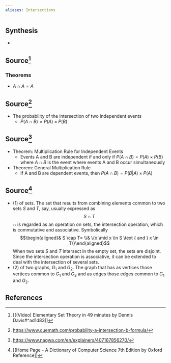 ```yaml
---
aliases: Intersections
---
```

## Synthesis
- 
## Source[^1]
### Theorems
- $A \cap A = A$
## Source[^2]
- The probability of the intersection of two independent events
	- $P(A \cap B) = P(A) \times P(B)$

## Source[^3]
- Theorem: Multiplication Rule for Independent Events
	- Events A and B are independent if and only if $P(A \cap B) = P(A) \times P(B)$ where $A \cap B$ is the event where events A and B occur simultaneously
- Theorem: General Multiplication Rule
	- If A and B are dependent events, then $P(A \cap B) = P(B|A) \times P(A)$

## Source[^4]
- (1) of sets. The set that results from combining elements common to two sets $S$ and $T$, say, usually expressed as$$S \cap T$$$\cap$ is regarded as an operation on sets, the intersection operation, which is commutative and associative. Symbolically$$\begin{aligned}& S \cap T= \\& \{x \mid x \in S \text { and } x \in T\}\end{aligned}$$When two sets $S$ and $T$ intersect in the empty set, the sets are disjoint. Since the intersection operation is associative, it can be extended to deal with the intersection of several sets.
- (2) of two graphs, $G_{1}$ and $G_{2}$. The graph that has as vertices those vertices common to $G_{1}$ and $G_{2}$ and as edges those edges common to $G_{1}$ and $G_{2}$.
## References

[^1]: [[(Video) Elementary Set Theory in 49 minutes by Dennis Davis#^ad1d83]]
[^2]: https://www.cuemath.com/probability-a-intersection-b-formula/
[^3]: https://www.nagwa.com/en/explainers/407167856270/
[^4]: [[Home Page - A Dictionary of Computer Science 7th Edition by Oxford Reference]]